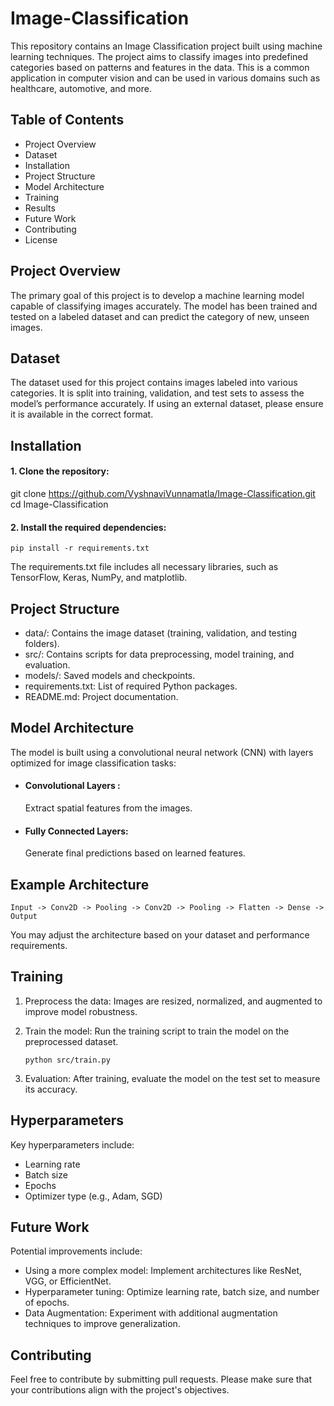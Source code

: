 # Image-Classification
This repository contains an Image Classification project built using machine learning techniques. The project aims to classify images into predefined categories based on patterns and features in the data. This is a common application in computer vision and can be used in various domains such as healthcare, automotive, and more.
## Table of Contents
- Project Overview
- Dataset
- Installation
- Project Structure
- Model Architecture
- Training
- Results
- Future Work
- Contributing
- License

## Project Overview
The primary goal of this project is to develop a machine learning model capable of classifying images accurately. The model has been trained and tested on a labeled dataset and can predict the category of new, unseen images.

## Dataset
The dataset used for this project contains images labeled into various categories. It is split into training, validation, and test sets to assess the model’s performance accurately. If using an external dataset, please ensure it is available in the correct format.

## Installation
#### 1. Clone the repository:
git clone https://github.com/VyshnaviVunnamatla/Image-Classification.git cd Image-Classification

#### 2. Install the required dependencies:
    pip install -r requirements.txt
The requirements.txt file includes all necessary libraries, such as TensorFlow, Keras, NumPy, and matplotlib.

## Project Structure
- data/: Contains the image dataset (training, validation, and testing folders).
- src/: Contains scripts for data preprocessing, model training, and evaluation.
- models/: Saved models and checkpoints.
- requirements.txt: List of required Python packages.
- README.md: Project documentation.

## Model Architecture
The model is built using a convolutional neural network (CNN) with layers optimized for image classification tasks:
- #### Convolutional Layers :
  Extract spatial features from the images.
- #### Fully Connected Layers:
  Generate final predictions based on learned features.

## Example Architecture
    Input -> Conv2D -> Pooling -> Conv2D -> Pooling -> Flatten -> Dense -> Output
You may adjust the architecture based on your dataset and performance requirements.    
    
## Training   
1. Preprocess the data: Images are resized, normalized, and augmented to improve model robustness.
2. Train the model: Run the training script to train the model on the preprocessed dataset.
   
       python src/train.py
3. Evaluation: After training, evaluate the model on the test set to measure its accuracy.

## Hyperparameters
Key hyperparameters include:

- Learning rate
- Batch size
- Epochs
- Optimizer type (e.g., Adam, SGD)

## Future Work
Potential improvements include:

- Using a more complex model: Implement architectures like ResNet, VGG, or EfficientNet.
- Hyperparameter tuning: Optimize learning rate, batch size, and number of epochs.
- Data Augmentation: Experiment with additional augmentation techniques to improve generalization.

## Contributing
Feel free to contribute by submitting pull requests. Please make sure that your contributions align with the project's objectives.
